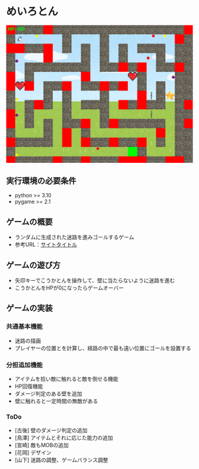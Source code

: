 # めいろとん
![title](fig/meiro.png)

## 実行環境の必要条件
* python >= 3.10
* pygame >= 2.1

## ゲームの概要
* ランダムに生成された迷路を進みゴールするゲーム
* 参考URL：[サイトタイトル](https://www.hoge.com/)

## ゲームの遊び方
* 矢印キーでこうかとんを操作して、壁に当たらないように迷路を進む
* こうかとんをHPが0になったらゲームオーバー

## ゲームの実装
### 共通基本機能
* 迷路の描画
* プレイヤーの位置とを計算し、経路の中で最も遠い位置にゴールを設置する

### 分担追加機能
* アイテムを拾い敵に触れると敵を倒せる機能
* HP回復機能
* ダメージ判定のある壁を追加
* 壁に触れると一定時間の無敵がある

### ToDo
- [古後] 壁のダメージ判定の追加
- [鳥澤] アイテムとそれに応じた能力の追加
- [宮崎] 敵もMOBの追加
- [花岡] デザイン
- [山下] 迷路の調整、ゲームバランス調整
